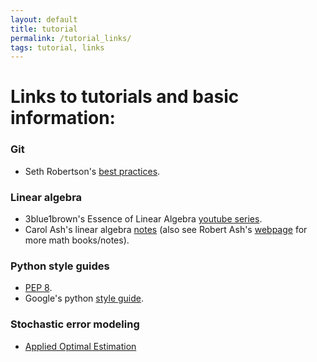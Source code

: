```yaml
---
layout: default
title: tutorial
permalink: /tutorial_links/
tags: tutorial, links
---
```


# Links to tutorials and basic information:

### Git
* Seth Robertson's [best practices](http://sethrobertson.github.io/GitBestPractices/).

### Linear algebra
* 3blue1brown's Essence of Linear Algebra [youtube series](https://www.youtube.com/playlist?list=PLZHQObOWTQDPD3MizzM2xVFitgF8hE_ab).
* Carol Ash's linear algebra [notes](https://faculty.math.illinois.edu/~ash/LinearAlg.html) (also see Robert Ash's [webpage](https://faculty.math.illinois.edu/~r-ash/) for more math books/notes).

### Python style guides
* [PEP 8](https://www.python.org/dev/peps/pep-0008/).
* Google's python [style guide](http://google.github.io/styleguide/pyguide.html).

### Stochastic error modeling
* [Applied Optimal Estimation](http://users.isr.ist.utl.pt/~pjcro/temp/Applied%20Optimal%20Estimation%20-%20Gelb.pdf)
